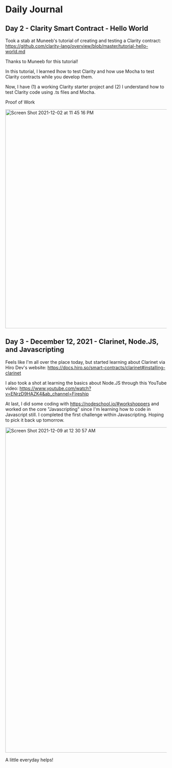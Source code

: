 # Daily Journal

## Day 2 - Clarity Smart Contract - Hello World

Took a stab at Muneeb's tutorial of creating and testing a Clarity contract: 
https://github.com/clarity-lang/overview/blob/master/tutorial-hello-world.md

Thanks to Muneeb for this tutorial! 

In this tutorial, I learned lhow to test Clarity and how use Mocha to test Clarity contracts while you develop them.

Now, I have (1) a working Clarity starter project and (2) I understand how to test Clarity code using .ts files and Mocha.

Proof of Work

<img width="684" alt="Screen Shot 2021-12-02 at 11 45 16 PM" src="https://user-images.githubusercontent.com/25642985/144548187-759622ef-4b51-472c-913a-1aeba8ef6054.png">

## Day 3 - December 12, 2021 - Clarinet, Node.JS, and Javascripting

Feels like I'm all over the place today, but started learning about Clarinet via Hiro Dev's website: https://docs.hiro.so/smart-contracts/clarinet#installing-clarinet

I also took a shot at learning the basics about Node.JS through this YouTube video: https://www.youtube.com/watch?v=ENrzD9HAZK4&ab_channel=Fireship 

At last, I did some coding with https://nodeschool.io/#workshoppers and worked on the core "Javascripting" since I'm learning how to code in Javascript still. I completed the first challenge within Javascripting. Hoping to pick it back up tomorrow. 

<img width="1016" alt="Screen Shot 2021-12-09 at 12 30 57 AM" src="https://user-images.githubusercontent.com/25642985/145340624-337f9114-df43-41ab-9905-2e40bfaee99d.png">


A little everyday helps! 

